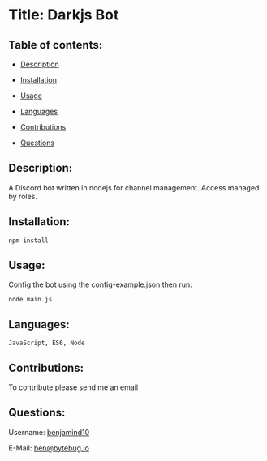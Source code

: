 # Title: Darkjs Bot

## Table of contents:

- [ Description ](#about)
- [ Installation ](#installation)
- [ Usage ](#usage)
- [ Languages ](#languages)

- [ Contributions ](#contributions)
- [ Questions ](#questions)

<a name="about"></a>

## Description:

A Discord bot written in nodejs for channel management. Access managed by roles.

<a name="installation"></a>

## Installation:

    npm install

<a name="usage"></a>

## Usage:

Config the bot using the config-example.json then run:

`node main.js`

<a name="languages"></a>

## Languages:

    JavaScript, ES6, Node

<a name="contributions"></a>

## Contributions:

To contribute please send me an email

<a name="questions"></a>

## Questions:

Username: <a href=https://github.com/benjamind10>benjamind10</a>

E-Mail: ben@bytebug.io
